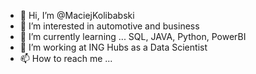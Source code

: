 - 👋 Hi, I’m @MaciejKolibabski
- 👀 I’m interested in automotive and business
- 🌱 I’m currently learning ... SQL, JAVA, Python, PowerBI
- 💞️ I’m working at ING Hubs as a Data Scientist
- 📫 How to reach me ...

<!---
MaciejKolibabski/MaciejKolibabski is a ✨ special ✨ repository because its `README.md` (this file) appears on your GitHub profile.
You can click the Preview link to take a look at your changes.
--->

